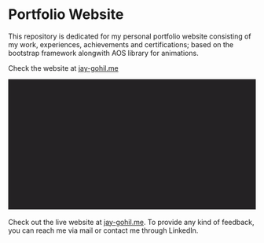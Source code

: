 # Portfolio Website
This repository is dedicated for my personal portfolio website consisting of my work, experiences, achievements and certifications; based on the bootstrap framework alongwith AOS library for animations.

Check the website at [jay-gohil.me](https://jay-gohil.me/)

<p style="text-align: center;">
  <img src="/screenshots/JayGohil.gif" alt="animated">
</p>

Check out the live website at [jay-gohil.me](https://jay-gohil.me/). To provide any kind of feedback, you can reach me via mail or contact me through LinkedIn.
